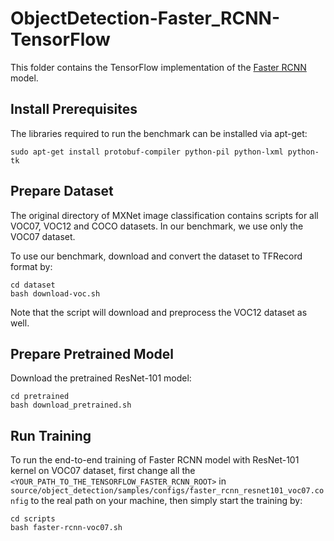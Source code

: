 # ObjectDetection-Faster_RCNN-TensorFlow

This folder contains the TensorFlow implementation of the [Faster RCNN](https://github.com/tensorflow/models/tree/master/research/object_detection) model.

## Install Prerequisites

The libraries required to run the benchmark can be installed via apt-get:

```shell
sudo apt-get install protobuf-compiler python-pil python-lxml python-tk
```

## Prepare Dataset

The original directory of MXNet image classification contains scripts for all VOC07, VOC12 and COCO datasets. In our benchmark, we use only the VOC07 dataset.

To use our benchmark, download and convert the dataset to TFRecord format by:

``` shell
cd dataset
bash download-voc.sh
```

Note that the script will download and preprocess the VOC12 dataset as well.

## Prepare Pretrained Model

Download the pretrained ResNet-101 model:

``` shell
cd pretrained
bash download_pretrained.sh
```

## Run Training

To run the end-to-end training of Faster RCNN model with ResNet-101 kernel on VOC07 dataset, first change all the `<YOUR_PATH_TO_THE_TENSORFLOW_FASTER_RCNN_ROOT>` in `source/object_detection/samples/configs/faster_rcnn_resnet101_voc07.config` to the real path on your machine, then simply start the training by:

``` shell
cd scripts
bash faster-rcnn-voc07.sh
```
